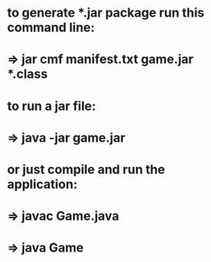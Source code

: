 # to generate *.jar package run this command line:
# => jar cmf manifest.txt game.jar *.class

# to run a jar file:
# => java -jar game.jar

# or just compile and run the application:
# => javac Game.java
# => java Game
